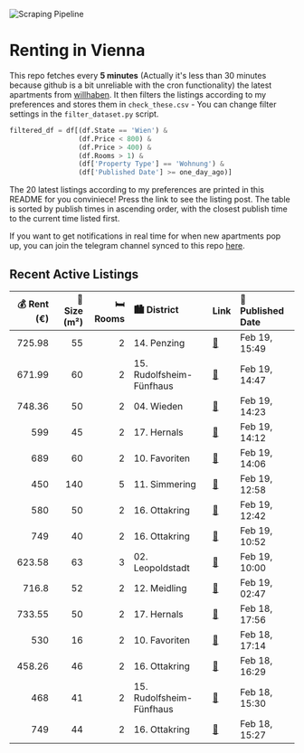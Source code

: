 ![Scraping Pipeline](https://github.com/AthomsG/renting-in-vienna/actions/workflows/run_pipeline.yml/badge.svg)


# Renting in Vienna

This repo fetches every **5 minutes** (Actually it's less than 30 minutes because github is a bit unreliable with the cron functionality) the latest apartments from [willhaben](https://www.willhaben.at/).
It then filters the listings according to my preferences and stores them in `check_these.csv` - You can change filter settings in the `filter_dataset.py` script.

```python
filtered_df = df[(df.State == 'Wien') & 
                 (df.Price < 800) &
                 (df.Price > 400) &
                 (df.Rooms > 1) &
                 (df['Property Type'] == 'Wohnung') &
                 (df['Published Date'] >= one_day_ago)]
```

The 20 latest listings according to my preferences are printed in this README for you conviniece! Press the link to see the listing post.
The table is sorted by publish times in ascending order, with the closest publish time to the current time listed first.

If you want to get notifications in real time for when new apartments pop up, you can join the telegram channel synced to this repo [here](https://t.me/+1HPAYOf5BSsyNTlk).

## Recent Active Listings

|   💰 Rent (€) |   📏 Size (m²) |   🛏️ Rooms | 🏙️ District              | Link                                                                                                                                                                                                                                                                                                                      | 📅 Published Date   |
|-------------:|--------------:|-----------:|:-------------------------|:--------------------------------------------------------------------------------------------------------------------------------------------------------------------------------------------------------------------------------------------------------------------------------------------------------------------------|:-------------------|
|       725.98 |            55 |          2 | 14. Penzing              | [🔗](https://www.willhaben.at/iad/immobilien/d/mietwohnungen/wien/wien-1140-penzing/ruhige-2-zimmer-wohnung-mit-balkon%21-2142797932/)                                                                                                                                                                                     | Feb 19, 15:49      |
|       671.99 |            60 |          2 | 15. Rudolfsheim-Fünfhaus | [🔗](https://www.willhaben.at/iad/immobilien/d/mietwohnungen/wien/wien-1150-rudolfsheim-f%C3%BCnfhaus/ruhige-60-m2-gro%C3%9Fe-zwei-zimmer-wohnung%21-u-bahn-station-johnstra%C3%9Fe%21-1038325202/)                                                                                                                        | Feb 19, 14:47      |
|       748.36 |            50 |          2 | 04. Wieden               | [🔗](https://www.willhaben.at/iad/immobilien/d/mietwohnungen/wien/wien-1040-wieden/n%C3%A4he-st.-elisabeth-platz-kleine-2-zimmer-wohnung-f%C3%BCr-jungebliebene-1205570002/)                                                                                                                                               | Feb 19, 14:23      |
|       599    |            45 |          2 | 17. Hernals              | [🔗](https://www.willhaben.at/iad/immobilien/d/mietwohnungen/wien/wien-1170-hernals/provisionsfrei-&-unbefristet%21-ruhige-wohnung-in-zentraler-lage-1381275211/)                                                                                                                                                          | Feb 19, 14:12      |
|       689    |            60 |          2 | 10. Favoriten            | [🔗](https://www.willhaben.at/iad/immobilien/d/mietwohnungen/wien/wien-1100-favoriten/provisionsfrei-&-unbefristet%21-ruhige-wohnung-beim-neuen-landgut-1524927764/)                                                                                                                                                       | Feb 19, 14:06      |
|       450    |           140 |          5 | 11. Simmering            | [🔗](https://www.willhaben.at/iad/immobilien/d/mietwohnungen/wien/wien-1110-simmering/ein-helles-zimmer-mit-direktem-terrassenzugang-in-7-zimmer-studenten-wohngemeinschaft-mit-5-schlafzimmern-22-m%C2%B2-terrasse-f%C3%BCr-studentinnen-wg-geeignet-%281-k%C3%BCche-2-badezimmer-und-2-wcs%29-ab-1.-april-2-1746791727/) | Feb 19, 12:58      |
|       580    |            50 |          2 | 16. Ottakring            | [🔗](https://www.willhaben.at/iad/immobilien/d/mietwohnungen/wien/wien-1160-ottakring/2-zimmer-in-stilaltbau-992635862/)                                                                                                                                                                                                   | Feb 19, 12:42      |
|       749    |            40 |          2 | 16. Ottakring            | [🔗](https://www.willhaben.at/iad/immobilien/d/mietwohnungen/wien/wien-1160-ottakring/%2Aprovisionsfrei%2A-2-zimmer-wohnung-wilhelminenstra%C3%9Fe-41-867124760/)                                                                                                                                                          | Feb 19, 10:52      |
|       623.58 |            63 |          3 | 02. Leopoldstadt         | [🔗](https://www.willhaben.at/iad/immobilien/d/mietwohnungen/wien/wien-1020-leopoldstadt/gemeindewohnung-mit-direktvergabr-1927370518/)                                                                                                                                                                                    | Feb 19, 10:00      |
|       716.8  |            52 |          2 | 12. Meidling             | [🔗](https://www.willhaben.at/iad/immobilien/d/mietwohnungen/wien/wien-1120-meidling/ger%C3%A4umige-2-zimmer-wohnung-im-eg-1214111912/)                                                                                                                                                                                    | Feb 19, 02:47      |
|       733.55 |            50 |          2 | 17. Hernals              | [🔗](https://www.willhaben.at/iad/immobilien/d/mietwohnungen/wien/wien-1170-hernals/h%C3%BCbsche-2-zimmer-wohnung---n%C3%A4he-elterleinplatz---2.-stock-mit-lift-1833688315/)                                                                                                                                              | Feb 18, 17:56      |
|       530    |            16 |          2 | 10. Favoriten            | [🔗](https://www.willhaben.at/iad/immobilien/d/mietwohnungen/wien/wien-1100-favoriten/zentrale-einzelzimmerwohnung-eigens-bad-wc-k%C3%BCche-und-schlafzimmer-2107993462/)                                                                                                                                                  | Feb 18, 17:14      |
|       458.26 |            46 |          2 | 16. Ottakring            | [🔗](https://www.willhaben.at/iad/immobilien/d/mietwohnungen/wien/wien-1160-ottakring/gemeindewohnung-1160-wien-1406931763/)                                                                                                                                                                                               | Feb 18, 16:29      |
|       468    |            41 |          2 | 15. Rudolfsheim-Fünfhaus | [🔗](https://www.willhaben.at/iad/immobilien/d/mietwohnungen/wien/wien-1150-rudolfsheim-f%C3%BCnfhaus/gut-gepflegte-m%C3%B6blierte-2-zimmer-wohnung-ab-01.05.2025-wiener-wohnen-1402071743/)                                                                                                                               | Feb 18, 15:30      |
|       749    |            44 |          2 | 16. Ottakring            | [🔗](https://www.willhaben.at/iad/immobilien/d/mietwohnungen/wien/wien-1160-ottakring/perfekt-angelegte-2-zimmer-wohnung-hell-und-freundlich-150m-zur-u3-sackgasse-1269416129/)                                                                                                                                            | Feb 18, 15:27      |
